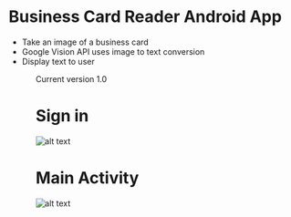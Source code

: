 # Business Card Reader Android App

<ul>
<li>Take an image of a business card</li>
<li>Google Vision API uses image to text conversion</li>
<li>Display text to user</li>
<ul>

Current version 1.0

# Sign in
![alt text](https://github.com/gpadmaku1/imageToTextAnalysis/blob/master/images/sign_in.png)
# Main Activity
![alt text](https://github.com/gpadmaku1/imageToTextAnalysis/blob/master/images/main_activity.png)
